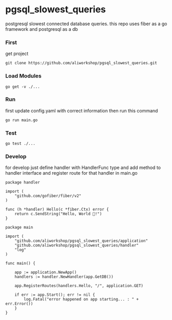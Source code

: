 # pgsql_slowest_queries
postgresql slowest connected database queries.
this repo uses fiber as a go framework and postgresql as a db

### First
get project 
```shell script
git clone https://github.com/aliworkshop/pgsql_slowest_queries.git
```

### Load Modules
```shell script
go get -v ./...
```

### Run
first update config.yaml with correct information then run this command
```shell script
go run main.go
```

### Test
```shell script
go test ./...
```

### Develop
for develop just define handler with HandlerFunc type and 
add method to handler interface and register route for that handler in main.go

```shell script
package handler

import (
	"github.com/gofiber/fiber/v2"
)

func (h *handler) Hello(c *fiber.Ctx) error {
	return c.SendString("Hello, World 👋!")
}
```

```shell script
package main

import (
	"github.com/aliworkshop/pgsql_slowest_queries/application"
	"github.com/aliworkshop/pgsql_slowest_queries/handler"
	"log"
)

func main() {

	app := application.NewApp()
	handlers := handler.NewHandler(app.GetDB())

	app.RegisterRoutes(handlers.Hello, "/", application.GET)

	if err := app.Start(); err != nil {
		log.Fatal("error happened on app starting... : " + err.Error())
	}
}

```
